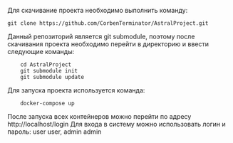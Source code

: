 Для скачивание проекта необходимо выполнить команду:
```
git clone https://github.com/CorbenTerminator/AstralProject.git
```
Данный репозиторий является git submodule, 
поэтому после скачивания проекта необходимо перейти в директорию и ввести следующие команды:
```
    cd AstralProject
    git submodule init
    git submodule update
```
Для запуска проекта используется команда:
```
    docker-compose up
```
После запуска всех контейнеров можно перейти по адресу http://localhost/login
Для входа в систему можно использовать логин и пароль: user user, admin admin 
